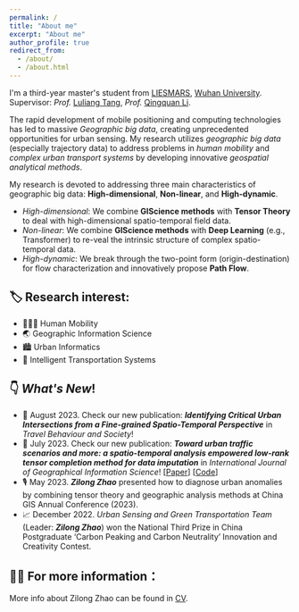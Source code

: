 ```yaml
---
permalink: /
title: "About me"
excerpt: "About me"
author_profile: true
redirect_from: 
  - /about/
  - /about.html
---
```


I'm a third-year master's student from [LIESMARS](http://www.lmars.whu.edu.cn/en), [Wuhan University](https://en.whu.edu.cn/). Supervisor: *Prof.* [Luliang Tang](http://jszy.whu.edu.cn/tangluliang),  *Prof.* [Qingquan Li](http://saup.szu.edu.cn/info/1091/1416.htm).<br>

  The rapid development of mobile positioning and computing technologies has led to massive *Geographic big data*, creating unprecedented opportunities for urban sensing. My research utilizes *geographic big data* (especially trajectory data) to address problems in *human mobility* and *complex urban transport systems* by developing innovative *geospatial analytical methods*.
  
  My research is devoted to addressing three main characteristics of geographic big data: **High-dimensional**, **Non-linear**, and **High-dynamic**.
  - *High-dimensional*: We combine **GIScience methods** with **Tensor Theory** to deal with high-dimensional spatio-temporal field data.
  - *Non-linear*: We combine **GIScience methods** with **Deep Learning** (e.g., Transformer) to re-veal the intrinsic structure of complex spatio-temporal data.
  - *High-dynamic*: We break through the two-point form (origin-destination) for flow characterization and innovatively propose **Path Flow**.

## 🏷️ Research interest:
  * 🧑‍🤝‍🧑 Human Mobility
  * 🌏 Geographic Information Science
  * 🏙️ Urban Informatics
  * 🚕 Intelligent Transportation Systems

## 👇 *What's New*!
  * 📄 August 2023. Check our new publication: ***Identifying Critical Urban Intersections from a Fine-grained Spatio-Temporal Perspective*** in *Travel Behaviour and Society*!
  * 📄 July 2023. Check our new publication: ***Toward urban traffic scenarios and more: a spatio-temporal analysis empowered low-rank tensor completion method for data imputation*** in *International Journal of Geographical Information Science*! [[Paper](https://www.tandfonline.com/doi/full/10.1080/13658816.2023.2234434)] [[Code](https://figshare.com/articles/online_resource/ST-LRTC_Code_Data_zip/20289078)]
  * 🎙️ May 2023. ***Zilong Zhao*** presented how to diagnose urban anomalies by combining tensor theory and geographic analysis methods at China GIS Annual Conference (2023).
  * 📈 December 2022. *Urban Sensing and Green Transportation Team* (Leader: ***Zilong Zhao***) won the National Third Prize in China Postgraduate ‘Carbon Peaking and Carbon Neutrality’ Innovation and Creativity Contest.

## 👨‍💼 For more information：
  More info about Zilong Zhao can be found in [CV](http://zilzhao.github.io/files/Zilong_Zhao_CV.pdf).
